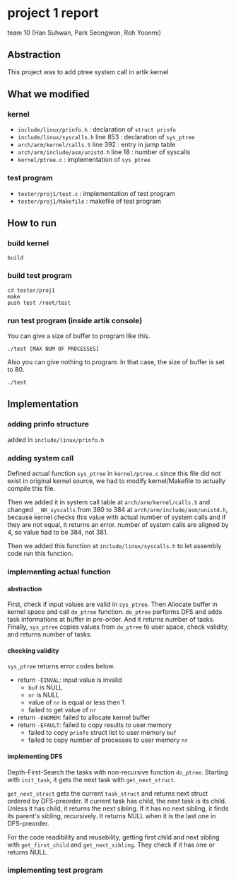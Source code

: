 # project 1 report
team 10 (Han Suhwan, Park Seongwon, Roh Yoonmi)

## Abstraction

This project was to add ptree system call in artik kernel


## What we modified

### kernel

* `include/linux/prinfo.h` : declaration of `struct prinfo`
* `include/linux/syscalls.h` line 853 : declaration of `sys_ptree`
* `arch/arm/kernel/calls.S` line 392 : entry in jump table
* `arch/arm/include/asm/unistd.h` line 18 : number of syscalls
* `kernel/ptree.c` : implementation of `sys_ptree`

### test program

* `tester/proj1/test.c` : implementation of test program
* `tester/proj1/Makefile` : makefile of test program


## How to run

### build kernel

```
build
```

### build test program

```
cd tester/proj1
make
push test /root/test
```

### run test program (inside artik console)

You can give a size of buffer to program like this.

```
./test [MAX NUM OF PROCESSES]
```

Also you can give nothing to program.
In that case, the size of buffer is set to 80.

```
./test
```


## Implementation

### adding prinfo structure

added in `include/linux/prinfo.h`


### adding system call

Defined actual function `sys_ptree` in `kernel/ptree.c`
since this file did not exist in original kernel source, we had to modify kernel/Makefile to actually compile this file.

Then we added it in system call table at `arch/arm/kernel/calls.S` and changed `__NR_syscalls` from 380 to 384 at `arch/arm/include/asm/unistd.h`, because kernel checks this value with actual number of system calls and if they are not equal, it returns an error.
number of system calls are aligned by 4, so value had to be 384, not 381.

Then we added this function at `include/linux/syscalls.h` to let assembly code run this function.


### implementing actual function

#### abstraction
First, check if input values are valid in `sys_ptree`.
Then Allocate buffer in kernel space and call `do_ptree` function.
`do_ptree` performs DFS and adds task informations at buffer in pre-order.
And it returns number of tasks.
Finally, `sys_ptree` copies values from `do_ptree` to user space, check validity, and returns number of tasks.


#### checking validity
`sys_ptree` returns error codes below.
* return `-EINVAL`: input value is invalid
    * `buf` is NULL
    * `nr` is NULL
    * value of `nr` is equal or less then 1
    * failed to get value of `nr`
* return `-ENOMEM`: failed to allocate kernel buffer
* return `-EFAULT`: failed to copy results to user memory
    * failed to copy `prinfo` struct list to user memory `buf`
    * failed to copy number of processes to user memory `nr`

#### implementing DFS
Depth-First-Search the tasks with non-recursive function `do_ptree`.
Starting with `init_task`, it gets the next task with `get_next_struct`.

`get_next_struct` gets the current `task_struct`
and returns next struct ordered by DFS-preorder.
If current task has child, the next task is its child.
Unless it has child, it returns the next sibling.
If it has no next sibling, it finds its parent's sibling, recursively.
It returns NULL when it is the last one in DFS-preorder.

For the code readibility and reusebility,
getting first child and next sibling with `get_first_child` and `get_next_sibling`.
They check if it has one or returns NULL.

### implementing test program


